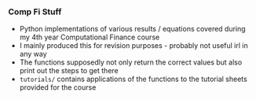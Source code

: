 ### Comp Fi Stuff

- Python implementations of various results / equations covered during my 4th year Computational Finance course
- I mainly produced this for revision purposes - probably not useful irl in any way
- The functions supposedly not only return the correct values but also print out the steps to get there
- `tutorials/` contains applications of the functions to the tutorial sheets provided for the course